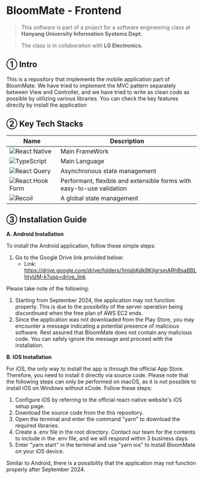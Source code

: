 # BloomMate - Frontend

> This software is part of a project for a software engineering class at **Hanyang University Information Systems Dept.**

> The class is in collaboration with **LG Electronics.**

## ① Intro
This is a repository that implements the mobile application part of BloomMate. We have tried to implement the MVC pattern separately between View and Controller, and we have tried to write as clean code as possible by utilizing various libraries. You can check the key features directly by install the application

## ② Key Tech Stacks

|Name|Description|
|----|-----------|
|![React Native](https://img.shields.io/badge/react_native-%2320232a.svg?style=for-the-badge&logo=react&logoColor=%2361DAFB)| Main FrameWork|
|![TypeScript](https://img.shields.io/badge/typescript-%23007ACC.svg?style=for-the-badge&logo=typescript&logoColor=white)| Main Language|
|![React Query](https://img.shields.io/badge/-React%20Query-FF4154?style=for-the-badge&logo=react%20query&logoColor=white)|Asynchronous state management|
|![React Hook Form](https://img.shields.io/badge/React%20Hook%20Form-%23EC5990.svg?style=for-the-badge&logo=reacthookform&logoColor=white)|Performant, flexible and extensible forms with easy-to-use validation|
|![Recoil](https://img.shields.io/badge/Recoil-3578E5.svg?style=for-the-badge&logo=recoil&logoColor=white)|A global state management

## ③ Installation Guide

**A. Android Installation**

To install the Android application, follow these simple steps:

1. Go to the Google Drive link provided below:
    - Link: https://drive.google.com/drive/folders/1misbKdk9KiIgrsmARhBsaBBLhtyIzM-k?usp=drive_link

Please take note of the following:

1. Starting from September 2024, the application may not function properly. This is due to the possibility of the server operation being discontinued when the free plan of AWS EC2 ends.
2. Since the application was not downloaded from the Play Store, you may encounter a message indicating a potential presence of malicious software. Rest assured that BloomMate does not contain any malicious code. You can safely ignore the message and proceed with the installation.

**B. IOS Installation**

For iOS, the only way to install the app is through the official App Store. Therefore, you need to install it directly via source code. Please note that the following steps can only be performed on macOS, as it is not possible to install iOS on Windows without xCode. Follow these steps:

1. Configure iOS by referring to the official react-native website's iOS setup page.
2. Download the source code from the this repository.
3. Open the terminal and enter the command "yarn" to download the required libraries.
4. Create a .env file in the root directory. Contact our team for the contents to include in the .env file, and we will respond within 3 business days.
5. Enter "yarn start" in the terminal and use "yarn ios" to install BloomMate on your iOS device.

Similar to Android, there is a possibility that the application may not function properly after September 2024.
